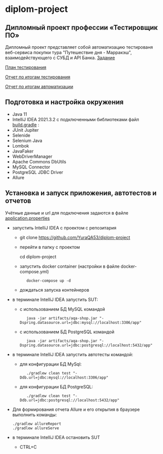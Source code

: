 # diplom-project


## Дипломный проект профессии «Тестировщик ПО»

Дипломный проект представляет собой автоматизацию тестированя веб-сервиса покупки тура "Путешествие дня - Марракэш", взаимодействующего с СУБД и API Банка.
[Задание](https://github.com/netology-code/qa-diploma)

[План тестирования](https://github.com/YuraQA53/diplom-project/blob/main/documents/Plan.md)

[Отчет по итогам тестирования](https://github.com/YuraQA53/diplom-project/blob/main/documents/Report.md)

[Отчет по итогам автоматизации](https://github.com/YuraQA53/diplom-project/blob/main/documents/Summary.md)

## Подготовка и настройка окружения

* Java 11
* IntelliJ IDEA 2021.3.2 с подключенными библиотеками файл [build.gradle](https://github.com/YuraQA53/diplom-project/blob/main/build.gradle) :
* JUnit Jupiter
* Selenide
* Selenium Java
* Lombok
* JavaFaker
* WebDriverManager
* Apache Commons DbUtils
* MySQL Connector
* PostgreSQL JDBC Driver
* Allure


## Установка и запуск приложения, автотестов и отчетов

Учётные данные и url для подключения задаются в файле [application.properties](https://github.com/netology-code/qa-diploma/blob/master/application.properties)

* запустить IntelliJ IDEA с проектом с репозитария
             
  * git clone    https://github.com/YuraQA53/diplom-project
             

  * перейти в папку с проектом 
         
     cd     diplom-project
         
  * запустить docker container (настройки в файле docker-compose.yml)
      ```
         docker-compose up -d
      ```   
  * дождаться запуска контейнеров
* в терминале IntelliJ IDEA запустить SUT:
    - с использованием БД MySQL командой 
      ```
         java -jar artifacts/aqa-shop.jar "-Dspring.datasource.url=jdbc:mysql://localhost:3306/app"
      ```
    - с использованием БД PostgreSQL командой
       ```
          java -jar artifacts/aqa-shop.jar "-Dspring.datasource.url=jdbc:postgresql://localhost:5432/app"
       ```
* в терминале IntelliJ IDEA запустить автотесты командой:
    - для конфигурации БД MySql: 
      ```
         ./gradlew clean test "-Ddb.url=jdbc:mysql://localhost:3306/app"
      ```
    - для конфигурации БД PostgreSQL: 
      ```
         ./gradlew clean test "-Ddb.url=jdbc:postgresql://localhost:5432/app"
      ```
* Для формирования отчета Allure и его открытия в браузере выполнить команды:
     ```
    ./gradlew allureReport
    ./gradlew allureServe
    ```
      
* в терминале IntelliJ IDEA остановить SUT
    - CTRL+C

 